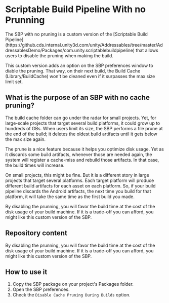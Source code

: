 <h1>Scriptable Build Pipeline With no Prunning</h1>

<p>The SBP with no pruning is a custom version of the [Scriptable Build Pipeline](https://github.cds.internal.unity3d.com/unity/Addressables/tree/master/AddressablesDemo/Packages/com.unity.scriptablebuildpipeline) that allows users to disable the pruning when making the build.</p>

<p>This custom version adds an option on the SBP preferences window to diable the pruning. That way, on their next build, the Build Cache (Library/BuildCache) won't be cleaned even if it surpasses the max size limit set.</p>

<h2>What is the purpose of an SBP with no cache pruning?</h2>

<p>The build cache folder can go under the radar for small projects. Yet, for large-scale projects that target several build platforms, it could grow up to hundreds of GBs. When users limit its size, the SBP performs a file prune at the end of the build; it deletes the oldest build artifacts until it gets below the max size again.</p>

<p>The prune is a nice feature because it helps you optimize disk usage. Yet as it discards some build artifacts, whenever those are needed again, the system will register a cache-miss and rebuild those artifacts. In that case, the build times will increase.</p>

<p>On small projects, this might be fine. But it is a different story in large projects that target several platforms. Each target platform will produce different build artifacts for each asset on each platform. So, if your build pipeline discards the Android artifacts, the next time you build for that platform, it will take the same time as the first build you made.</p>

<p>By disabling the prunning, you will favor the build time at the cost of the disk usage of your build machine. If it is a trade-off you can afford, you might like this custom version of the SBP.</p>

<h2>Repository content</h2>

<p>By disabling the prunning, you will favor the build time at the cost of the disk usage of your build machine. If it is a trade-off you can afford, you might like this custom version of the SBP.</p>

<h2>How to use it</h2>

<ol>
	<li>Copy the SBP package on your project's Packages folder.</li>
	<li>Open the SBP preferences.</li>
	<li>Check the <code>Disable Cache Pruning During Builds</code> option.</li>
</ol>